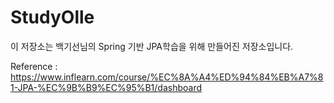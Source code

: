 # StudyOlle

이 저장소는 백기선님의 Spring 기반 JPA학습을 위해 만들어진 저장소입니다.

Reference : https://www.inflearn.com/course/%EC%8A%A4%ED%94%84%EB%A7%81-JPA-%EC%9B%B9%EC%95%B1/dashboard
